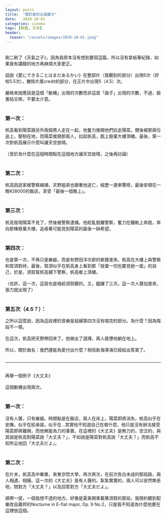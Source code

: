 ```yaml
---
layout: posts
title:  "關於愛的五個層次"
date:   2020-10-01
categories: cinema
tags: [動畫, 日本]
header: 
  teaser: "/assets/images/2020-10-01.jpeg"
---
```

<br>
剛二刷了《天氣之子》，因為我原本沒有想到要寫這篇，所以沒有拿紙筆紀錄，如果我有講錯的地方再麻煩大家更正。<br><br>
話說《愛にできることはまだあるかい》在整部片（我聽到的部分）出現6次（好啦5.5次），撇除片尾credit的部分，在正片中出現5（4.5）次。<br><br>
嚴格來說應該是這個「動機」出現的次數而非這首「曲子」出現的次數，不過，臉書貼文嘛，不要太介意。<br><br>

### 第一次：
帆高看到陽菜跟另外兩個男人走在一起，他奮力推開他們拉走陽菜。爾後被那兩位追上，壓制在地，而陽菜推開那兩人，拉起帆高，跑上廢棄大樓頂樓。最後，第一次對帆高展示什麼叫讓天空放晴。<br><br>
（至於為什麼在這個時間點在這個地方讓天空放晴，之後再討論）<br><br>
### 第二次：
帆高因逃家被警察緝捕，天野姐弟也跟著他逃亡，經歷一連串驚險，最後安頓在一晚¥28000的飯店，享受「最後一個晚上」。<br><br>
### 第三次：
帆高發現陽菜不見了，然後被警察逮捕。他趁亂脫離警察，奮力在鐵軌上奔跑，奔向那棟廢棄大樓，追尋著可能見到陽菜的最後一絲希望。<br><br>
### 第四次：
也是第一次，不再只是樂器，而是有野田洋次郎的歌聲進來。帆高在大樓上與警察和賀須對峙，最後，賀須似乎在帆高身上看到那「放棄一切也要見她一面」的自己，於是，須賀幫帆高攔下警察，帆高衝上頂樓。<br><br>
（也許，這一次，這首也是唱給須賀聽的。又，醞釀了三次，這一次人聲加進來，張力就出現了）<br><br>
### 第五次（4.5？）：
之所以這麼說，因為這段裡的音樂是延續第四次沒有唱完的部分。為什麼？因為階段不一樣。<br><br>
在這次，帆高把天野帶回來了。他做出了選擇。兩人疲憊地躺在地上。<br><br>
所以，關於曲名：我們還能為愛付出什麼？相信新海導演已經給出答案了。<br><br>
<hr><br>
再舉一個例子《大丈夫》<br><br>
這個動機出現兩次。<br><br>

### 第一次：
沒有人聲，只有樂器。時間點是在飯店，兩人在床上，陽菜即將消失。帆高似乎在安撫，似乎在給承諾，似乎在...其實他不知道自己在做什麼，他只是沒有辦法接受陽菜即將離開，而他無能為力的事實。在這裡的《大丈夫》是無力的，空泛的，與其說是帆高對陽菜說「大丈夫？」，不如說是陽菜對帆高說「大丈夫？」而帆高不知所云地回「大丈夫だよ」。<br><br>
### 第二次：
在片末，帆高高中畢業，來東京唸大學，再次再次，在前次告白未成的那段路，兩人相遇，相擁。這一次的《大丈夫》是有人聲的。紮紮實實的，兩人可以安然無恙地，問對方「大丈夫？」以及回答對方「大丈夫だよ」。<br><br>
順帶一提，一個我想不透的地方。好像是夏美開車載著須賀的那段，我隱約聽到配樂改自蕭邦的Nocturne in E-flat major, Op. 9 No.2，只是我不知道為什麼他要在這裡放這個。<br><br>